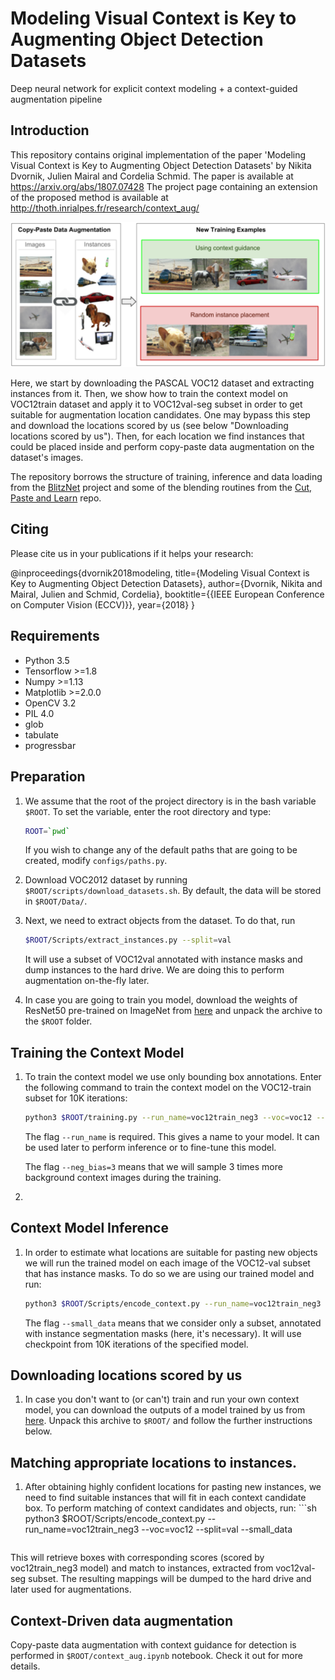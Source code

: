 # Modeling Visual Context is Key to Augmenting Object Detection Datasets

 Deep neural network for explicit context modeling + a context-guided augmentation pipeline

## Introduction
This repository contains original implementation of the paper 'Modeling Visual
Context is Key to Augmenting Object Detection Datasets' by Nikita Dvornik,
Julien Mairal and Cordelia Schmid.
The paper is available at https://arxiv.org/abs/1807.07428
The project page containing an extension of the proposed method is available at
http://thoth.inrialpes.fr/research/context_aug/

![The benefits of context guidance](./Extra/teaser.png)

Here, we start by downloading the PASCAL VOC12 dataset and extracting instances
from it. Then, we show how to train the context model on VOC12train dataset and
apply it to VOC12val-seg subset in order to get suitable for augmentation
location candidates. One may bypass this step and download the locations scored
by us (see below "Downloading locations scored by us"). Then, for each location
we find instances that could be placed inside and perform copy-paste data
augmentation on the dataset's images.


The repository borrows the structure of training, inference and data loading
from the [BlitzNet](https://github.com/dvornikita/blitznet) project and some of
the blending routines from the [Cut, Paste and
Learn](https://github.com/debidatta/syndata-generation) repo.

## Citing
Please cite us in your publications if it helps your research:

@inproceedings{dvornik2018modeling,
  title={Modeling Visual Context is Key to Augmenting Object Detection Datasets},
  author={Dvornik, Nikita and Mairal, Julien and Schmid, Cordelia},
  booktitle={{IEEE European Conference on Computer Vision (ECCV)}},
  year={2018}
}

## Requirements
* Python 3.5
* Tensorflow >=1.8
* Numpy >=1.13
* Matplotlib >=2.0.0
* OpenCV 3.2
* PIL 4.0
* glob
* tabulate
* progressbar

## Preparation
1. We assume that the root of the project directory is in the bash variable
    `$ROOT`. To set the variable, enter the root directory and type: 
    ```sh
    ROOT=`pwd`
    ```
    If you wish to change any of the default paths that are going to be created,
    modify `configs/paths.py`.
2. Download VOC2012 dataset by running `$ROOT/scripts/download_datasets.sh`. By
   default, the data will be stored in `$ROOT/Data/`.
3. Next, we need to extract objects from the dataset. To do that, run

    ```sh
    $ROOT/Scripts/extract_instances.py --split=val
    ```
   It will use a subset of VOC12val 
   annotated with instance masks and dump instances to the hard drive. We are
   doing this to perform augmentation on-the-fly later.

4. In case you are going to train you model, download the weights of ResNet50 pre-trained on ImageNet from [here](https://drive.google.com/open?id=1zXn4E4V3IfemEewdx_8RN80frtxRhyWR) and unpack the archive to the `$ROOT` folder.

## Training the Context Model
1. To train the context model we use only bounding box annotations. Enter the
   following command to train the context model on the VOC12-train subset for
   10K iterations:
    ```sh
    python3 $ROOT/training.py --run_name=voc12train_neg3 --voc=voc12 --split=train --neg_bias=3 --max_iterations=10000
    ```
    The flag `--run_name` is required. This gives a name to your model. It can be used later to perform inference or to fine-tune this model.

    The flag `--neg_bias=3` means that we will sample 3 times more background
    context images during the training.
2. 

## Context Model Inference
1. In order to estimate what locations are suitable for pasting new objects
we will run the trained model on each image of the VOC12-val subset that has
instance masks. To do so we are using our trained model and run:
    ```sh
    python3 $ROOT/Scripts/encode_context.py --run_name=voc12train_neg3 --voc=voc12 --split=val --small_data --ckpt=10
    ```
    The flag `--small_data` means that we consider only a subset, annotated with
    instance segmentation masks (here, it's necessary). It will use checkpoint
    from 10K iterations of the specified model.

## Downloading locations scored by us
1. In case you don't want to (or can't) train and run your own context model,
   you can download the outputs of a model trained by us from
   [here](https://drive.google.com/open?id=1tnF6vTyAaUZapYXD6dqI8t4ycftolLIX).
   Unpack this archive to `$ROOT/` and follow the further instructions below.

## Matching appropriate locations to instances.
1. After obtaining highly confident locations for pasting new instances, we need
    to find suitable instances that will fit in each context candidate box. To
    perform matching of context candidates and objects, run: ```sh
    python3 $ROOT/Scripts/encode_context.py --run_name=voc12train_neg3 --voc=voc12 --split=val --small_data
    ```
This will retrieve boxes with corresponding scores (scored by voc12train_neg3
model) and match to instances, extracted from voc12val-seg subset. The resulting
mappings will be dumped to the hard drive and later used for augmentations.

## Context-Driven data augmentation
Copy-paste data augmentation with context guidance for detection is performed in
`$ROOT/context_aug.ipynb` notebook. Check it out for more details.
